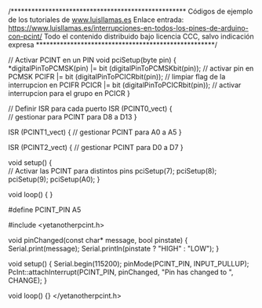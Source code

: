 /***************************************************
Códigos de ejemplo de los tutoriales de www.luisllamas.es
Enlace entrada: https://www.luisllamas.es/interrupciones-en-todos-los-pines-de-arduino-con-pcint/
Todo el contenido distribuido bajo licencia CCC, salvo indicación expresa
****************************************************/

// Activar PCINT en un PIN
void pciSetup(byte pin)
{
    *digitalPinToPCMSK(pin) |= bit (digitalPinToPCMSKbit(pin));  // activar pin en PCMSK
    PCIFR  |= bit (digitalPinToPCICRbit(pin)); // limpiar flag de la interrupcion en PCIFR
    PCICR  |= bit (digitalPinToPCICRbit(pin)); // activar interrupcion para el grupo en PCICR
}

// Definir ISR para cada puerto
ISR (PCINT0_vect) 
{    
    // gestionar para PCINT para D8 a D13
}

ISR (PCINT1_vect) 
{
    // gestionar PCINT para A0 a A5
}  

ISR (PCINT2_vect) 
{
    // gestionar PCINT para D0 a D7
}  

void setup() 
{  
  // Activar las PCINT para distintos pins
  pciSetup(7);
  pciSetup(8);
  pciSetup(9);
  pciSetup(A0);
}

void loop() 
{
}


#define PCINT_PIN A5

#include <yetanotherpcint.h>

void pinChanged(const char* message, bool pinstate) {
  Serial.print(message);
  Serial.println(pinstate ? "HIGH" : "LOW");
}

void setup() {
  Serial.begin(115200);
  pinMode(PCINT_PIN, INPUT_PULLUP);
  PcInt::attachInterrupt(PCINT_PIN, pinChanged, "Pin has changed to ", CHANGE);
}

void loop() {}
</yetanotherpcint.h>